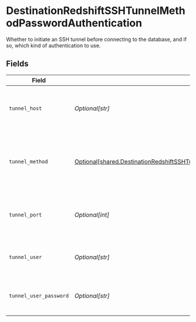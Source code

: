 # DestinationRedshiftSSHTunnelMethodPasswordAuthentication

Whether to initiate an SSH tunnel before connecting to the database, and if so, which kind of authentication to use.


## Fields

| Field                                                                                                                                                                                    | Type                                                                                                                                                                                     | Required                                                                                                                                                                                 | Description                                                                                                                                                                              | Example                                                                                                                                                                                  |
| ---------------------------------------------------------------------------------------------------------------------------------------------------------------------------------------- | ---------------------------------------------------------------------------------------------------------------------------------------------------------------------------------------- | ---------------------------------------------------------------------------------------------------------------------------------------------------------------------------------------- | ---------------------------------------------------------------------------------------------------------------------------------------------------------------------------------------- | ---------------------------------------------------------------------------------------------------------------------------------------------------------------------------------------- |
| `tunnel_host`                                                                                                                                                                            | *Optional[str]*                                                                                                                                                                          | :heavy_check_mark:                                                                                                                                                                       | Hostname of the jump server host that allows inbound ssh tunnel.                                                                                                                         |                                                                                                                                                                                          |
| `tunnel_method`                                                                                                                                                                          | [Optional[shared.DestinationRedshiftSSHTunnelMethodPasswordAuthenticationTunnelMethod]](undefined/models/shared/destinationredshiftsshtunnelmethodpasswordauthenticationtunnelmethod.md) | :heavy_check_mark:                                                                                                                                                                       | Connect through a jump server tunnel host using username and password authentication                                                                                                     |                                                                                                                                                                                          |
| `tunnel_port`                                                                                                                                                                            | *Optional[int]*                                                                                                                                                                          | :heavy_minus_sign:                                                                                                                                                                       | Port on the proxy/jump server that accepts inbound ssh connections.                                                                                                                      | 22                                                                                                                                                                                       |
| `tunnel_user`                                                                                                                                                                            | *Optional[str]*                                                                                                                                                                          | :heavy_check_mark:                                                                                                                                                                       | OS-level username for logging into the jump server host                                                                                                                                  |                                                                                                                                                                                          |
| `tunnel_user_password`                                                                                                                                                                   | *Optional[str]*                                                                                                                                                                          | :heavy_check_mark:                                                                                                                                                                       | OS-level password for logging into the jump server host                                                                                                                                  |                                                                                                                                                                                          |